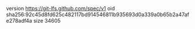 version https://git-lfs.github.com/spec/v1
oid sha256:92c45d8fd625c482117bd914546811b935693d0a339a0b65b2a47afe278adf4a
size 34605
